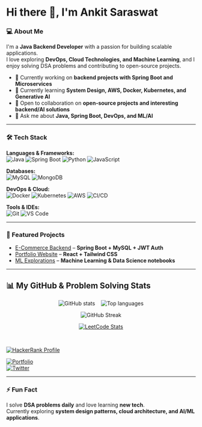 
# Hi there 👋, I'm Ankit Saraswat

### 💻 About Me
I'm a **Java Backend Developer** with a passion for building scalable applications.  
I love exploring **DevOps, Cloud Technologies, and Machine Learning**, and I enjoy solving DSA problems and contributing to open-source projects.  

- 🔭 Currently working on **backend projects with Spring Boot and Microservices**  
- 🌱 Currently learning **System Design, AWS, Docker, Kubernetes, and Generative AI**  
- 👯 Open to collaboration on **open-source projects and interesting backend/AI solutions**  
- 💬 Ask me about **Java, Spring Boot, DevOps, and ML/AI**  

---

### 🛠️ Tech Stack
**Languages & Frameworks:**  
![Java](https://img.shields.io/badge/Java-ED8B00?logo=openjdk&logoColor=white) 
![Spring Boot](https://img.shields.io/badge/SpringBoot-6DB33F?logo=springboot&logoColor=white) 
![Python](https://img.shields.io/badge/Python-3776AB?logo=python&logoColor=white) 
![JavaScript](https://img.shields.io/badge/JavaScript-F7DF1E?logo=javascript&logoColor=black)  

**Databases:**  
![MySQL](https://img.shields.io/badge/MySQL-4479A1?logo=mysql&logoColor=white) 
![MongoDB](https://img.shields.io/badge/MongoDB-47A248?logo=mongodb&logoColor=white)  

**DevOps & Cloud:**  
![Docker](https://img.shields.io/badge/Docker-2496ED?logo=docker&logoColor=white) 
![Kubernetes](https://img.shields.io/badge/Kubernetes-326CE5?logo=kubernetes&logoColor=white) 
![AWS](https://img.shields.io/badge/AWS-232F3E?logo=amazon-aws&logoColor=white) 
![CI/CD](https://img.shields.io/badge/GitHub_Actions-2088FF?logo=github-actions&logoColor=white)  

**Tools & IDEs:**  
![Git](https://img.shields.io/badge/Git-F05032?logo=git&logoColor=white) 
![VS Code](https://img.shields.io/badge/VSCode-007ACC?logo=visual-studio-code&logoColor=white)  

---

### 🚀 Featured Projects
- [E-Commerce Backend](https://github.com/yourusername/ecommerce-backend) – **Spring Boot + MySQL + JWT Auth**  
- [Portfolio Website](https://github.com/yourusername/portfolio) – **React + Tailwind CSS**  
- [ML Explorations](https://github.com/yourusername/ml-notebooks) – **Machine Learning & Data Science notebooks**  

---
## 📊 My GitHub & Problem Solving Stats

<p align="center">
  <!-- GitHub stats -->
  <img src="https://github-readme-stats.vercel.app/api?username=ankitsaraswat&show_icons=true&theme=tokyonight" alt="GitHub stats" />
  &nbsp;&nbsp;
  <!-- Top languages: hide C so Java appears as top language -->
  <img src="https://github-readme-stats.vercel.app/api/top-langs/?username=ankitsaraswat&layout=compact&theme=tokyonight&langs_count=6&hide=c" alt="Top languages" />
</p>

<p align="center">
  <!-- GitHub Streak -->
  <img src="https://streak-stats.demolab.com/?user=ankitsaraswat&theme=tokyonight" alt="GitHub Streak" />
</p>

<p align="center">
  <!-- Dynamic LeetCode stats (third-party service) -->
  <a href="https://leetcode.com/Ankit1947Saraswat" target="_blank" rel="noopener">
    <img src="https://leetcode-badge.vercel.app/api?username=Ankit1947Saraswat" alt="LeetCode Stats" />
  </a>

  &nbsp;&nbsp;

  <!-- HackerRank profile badge (links to your HackerRank profile) -->
  <a href="https://www.hackerrank.com/ankit1256sarasw1" target="_blank" rel="noopener">
    <img src="https://img.shields.io/badge/HackerRank-ankit1256sarasw1-2EC866?logo=hackerrank&logoColor=white" alt="HackerRank Profile" />
  </a>
</p>

[![Portfolio](https://img.shields.io/badge/Portfolio-000000?logo=github&logoColor=white)](https://yourwebsite.com)  
[![Twitter](https://img.shields.io/badge/Twitter-1DA1F2?logo=twitter&logoColor=white)](https://twitter.com/yourusername)  

---

### ⚡ Fun Fact
I solve **DSA problems daily** and love learning **new tech**.  
Currently exploring **system design patterns, cloud architecture, and AI/ML applications**.  

